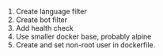 1. Create language filter
2. Create bot filter
3. Add health check
4. Use smaller docker base, probably alpine
5. Create and set non-root user in dockerfile.